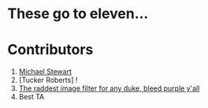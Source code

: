 # These go to eleven...

# Contributors
1. [Michael Stewart](https://hcientist.com)
3. [Tucker Roberts] !
1. [The raddest image filter for any duke, bleed purple y'all](https://madi.fi)
1. Best TA
